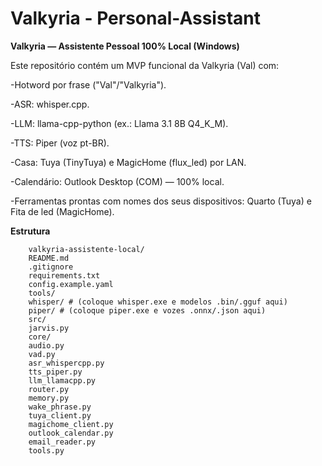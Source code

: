 # Valkyria - Personal-Assistant

**Valkyria — Assistente Pessoal 100% Local (Windows)**

Este repositório contém um MVP funcional da Valkyria (Val) com:
  
-Hotword por frase ("Val"/"Valkyria").

-ASR: whisper.cpp.

-LLM: llama-cpp-python (ex.: Llama 3.1 8B Q4_K_M).

-TTS: Piper (voz pt-BR).

-Casa: Tuya (TinyTuya) e MagicHome (flux_led) por LAN.

-Calendário: Outlook Desktop (COM) — 100% local.

-Ferramentas prontas com nomes dos seus dispositivos: Quarto (Tuya) e Fita de led (MagicHome).

**Estrutura**

        valkyria-assistente-local/
        README.md
        .gitignore
        requirements.txt
        config.example.yaml
        tools/
        whisper/ # (coloque whisper.exe e modelos .bin/.gguf aqui)
        piper/ # (coloque piper.exe e vozes .onnx/.json aqui)
        src/
        jarvis.py
        core/
        audio.py
        vad.py
        asr_whispercpp.py
        tts_piper.py
        llm_llamacpp.py
        router.py
        memory.py
        wake_phrase.py
        tuya_client.py
        magichome_client.py
        outlook_calendar.py
        email_reader.py
        tools.py
